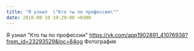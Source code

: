 ```yaml
---
title: "Я узнал  \"Кто ты по профессии\""
date: 2010-08-10 19:29:00 +0300
---
```


Я узнал  "Кто ты по профессии"
<a class="vk-attach" href="https://vk.com/app1902891_41076938?from_id=23293529&loc=84og">https://vk.com/app1902891_41076938?from_id=23293529&loc=84og</a>
Фотография

